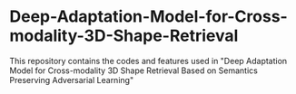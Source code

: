 # Deep-Adaptation-Model-for-Cross-modality-3D-Shape-Retrieval
This repository contains the codes and features used in "Deep Adaptation Model for Cross-modality 3D Shape Retrieval Based on Semantics Preserving Adversarial Learning"
